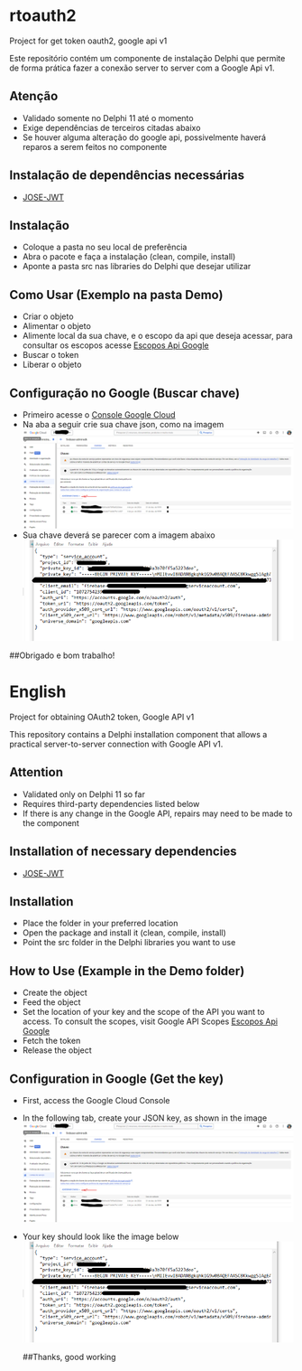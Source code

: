 # rtoauth2
Project for get token oauth2, google api v1

Este repositório contém um componente de instalação Delphi que permite de forma prática fazer a conexão server to server com a Google Api v1.

## Atenção 
 - Validado somente no Delphi 11 até o momento
 - Exige dependências de terceiros citadas abaixo
 - Se houver alguma alteração do google api, possivelmente haverá reparos a serem feitos no componente

## Instalação de dependências necessárias
- [JOSE-JWT](https://github.com/paolo-rossi/delphi-jose-jwt/tree/master)

## Instalação 
- Coloque a pasta no seu local de preferência
- Abra o pacote e faça a instalação (clean, compile, install)
- Aponte a pasta src nas libraries do Delphi que desejar utilizar

## Como Usar (Exemplo na pasta Demo)
- Criar o objeto
- Alimentar o objeto
- Alimente local da sua chave, e o escopo da api que deseja acessar, para consultar os escopos acesse [Escopos Api Google](https://developers.google.com/identity/protocols/oauth2/scopes?hl=pt-br)
- Buscar o token
- Liberar o objeto
  
## Configuração no Google (Buscar chave)
- Primeiro acesse o [Console Google Cloud](https://console.cloud.google.com/?hl=pt-br)
- Na aba a seguir crie sua chave json, como na imagem
  ![Console Google](gerarchave.png)
- Sua chave deverá se parecer com a imagem abaixo
  ![Chave Json](chave.png)

 ##Obrigado e bom trabalho!

# English
Project for obtaining OAuth2 token, Google API v1

This repository contains a Delphi installation component that allows a practical server-to-server connection with Google API v1.

## Attention
- Validated only on Delphi 11 so far
- Requires third-party dependencies listed below
- If there is any change in the Google API, repairs may need to be made to the component

## Installation of necessary dependencies
- [JOSE-JWT](https://github.com/paolo-rossi/delphi-jose-jwt/tree/master)

## Installation
- Place the folder in your preferred location
- Open the package and install it (clean, compile, install)
- Point the src folder in the Delphi libraries you want to use

## How to Use (Example in the Demo folder)
- Create the object
- Feed the object
- Set the location of your key and the scope of the API you want to access. To consult the scopes, visit Google API Scopes [Escopos Api Google](https://developers.google.com/identity/protocols/oauth2/scopes?hl=pt-br)
- Fetch the token
- Release the object

## Configuration in Google (Get the key)
- First, access the Google Cloud Console
- In the following tab, create your JSON key, as shown in the image
![Console Google](gerarchave.png)
- Your key should look like the image below
  ![Chave Json](chave.png)


  ##Thanks, good working

  

